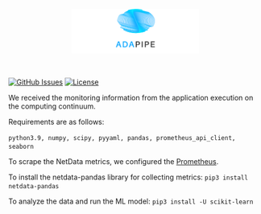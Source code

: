 <p align="center"><img width=50% src="https://raw.githubusercontent.com/DataCloud-project/ADA-PIPE/main/figure/ADAPIPE_Logo_TransparentBackground_White.png"></p>&nbsp;

[![GitHub Issues](https://img.shields.io/github/issues/DataCloud-project/ADA-PIPE.svg)](https://github.com/DataCloud-project/ADA-PIPE/issues)
[![License](https://img.shields.io/badge/license-Apache2.0-blue.svg)](https://opensource.org/licenses/Apache-2.0)


We received the monitoring information from the application execution on the computing continuum.

Requirements are as follows:

``python3.9, numpy, scipy, pyyaml, pandas, prometheus_api_client, seaborn``


To scrape the NetData metrics, we configured the [Prometheus](https://learn.netdata.cloud/docs/exporting-data/prometheus#configure-prometheus-to-scrape-netdata-metrics).


To install the netdata-pandas library for collecting metrics:
``pip3 install netdata-pandas``


To analyze the data and run the ML model:
``pip3 install -U scikit-learn``
